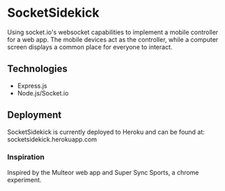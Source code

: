 # SocketSidekick
Using socket.io's websocket capabilities to implement a mobile controller for a web app. The mobile devices act as the
controller, while a computer screen displays a common place for everyone to interact.

## Technologies
- Express.js
- Node.js/Socket.io

## Deployment
SocketSidekick is currently deployed to Heroku and can be found at: socketsidekick.herokuapp.com

### Inspiration
Inspired by the Multeor web app and Super Sync Sports, a chrome experiment.
